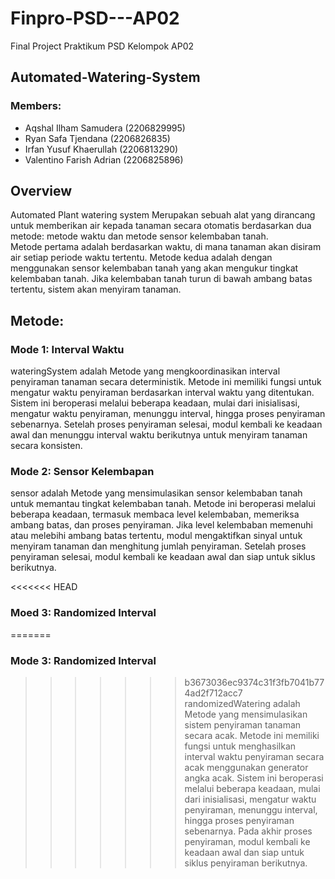# Finpro-PSD---AP02
Final Project Praktikum PSD Kelompok AP02

## Automated-Watering-System

### Members:
* Aqshal Ilham Samudera      (2206829995)
* Ryan Safa Tjendana         (2206826835)
* Irfan Yusuf Khaerullah     (2206813290)
* Valentino Farish Adrian    (2206825896)

## Overview
Automated Plant watering system Merupakan sebuah alat yang dirancang untuk memberikan air kepada tanaman secara otomatis berdasarkan dua metode: metode waktu dan metode sensor kelembaban tanah.\
Metode pertama adalah berdasarkan waktu, di mana tanaman akan disiram air setiap periode waktu tertentu. Metode kedua adalah dengan menggunakan sensor kelembaban tanah yang akan mengukur tingkat kelembaban tanah. Jika kelembaban tanah turun di bawah ambang batas tertentu, sistem akan menyiram tanaman.

## Metode:
### Mode 1: Interval Waktu
wateringSystem adalah Metode yang mengkoordinasikan interval penyiraman tanaman secara deterministik. Metode ini memiliki fungsi untuk mengatur waktu penyiraman berdasarkan interval waktu yang ditentukan. Sistem ini beroperasi melalui beberapa keadaan, mulai dari inisialisasi, mengatur waktu penyiraman, menunggu interval, hingga proses penyiraman sebenarnya. Setelah proses penyiraman selesai, modul kembali ke keadaan awal dan menunggu interval waktu berikutnya untuk menyiram tanaman secara konsisten.

### Mode 2: Sensor Kelembapan
sensor adalah Metode yang mensimulasikan sensor kelembaban tanah untuk memantau tingkat kelembaban tanah. Metode ini beroperasi melalui beberapa keadaan, termasuk membaca level kelembaban, memeriksa ambang batas, dan proses penyiraman. Jika level kelembaban memenuhi atau melebihi ambang batas tertentu, modul mengaktifkan sinyal untuk menyiram tanaman dan menghitung jumlah penyiraman. Setelah proses penyiraman selesai, modul kembali ke keadaan awal dan siap untuk siklus berikutnya.

<<<<<<< HEAD
### Moed 3: Randomized Interval
=======
### Mode 3: Randomized Interval
>>>>>>> b3673036ec9374c31f3fb7041b774ad2f712acc7
randomizedWatering adalah Metode yang mensimulasikan sistem penyiraman tanaman secara acak. Metode ini memiliki fungsi untuk menghasilkan interval waktu penyiraman secara acak menggunakan generator angka acak. Sistem ini beroperasi melalui beberapa keadaan, mulai dari inisialisasi, mengatur waktu penyiraman, menunggu interval, hingga proses penyiraman sebenarnya. Pada akhir proses penyiraman, modul kembali ke keadaan awal dan siap untuk siklus penyiraman berikutnya.

